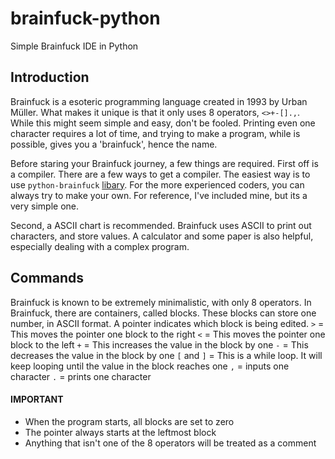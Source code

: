# brainfuck-python
Simple Brainfuck IDE in Python

## Introduction
Brainfuck is a esoteric programming language created in 1993 by Urban Müller. What makes it unique is that it only uses 8 operators, ```<>+-[].,```. While this might seem simple and easy, don't be fooled. Printing even one character requires a lot of time, and trying to make a program, while is possible, gives you a 'brainfuck', hence the name.

Before staring your Brainfuck journey, a few things are required. First off is a compiler. There are a few ways to get a compiler. The easiest way is to use ```python-brainfuck``` [libary](https://pypi.org/project/python-brainfuck/). For the more experienced coders, you can always try to make your own. For reference, I've included mine, but its a very simple one.

Second, a ASCII chart is recommended. Brainfuck uses ASCII to print out characters, and store values. A calculator and some paper is also helpful, especially dealing with a complex program.


## Commands
Brainfuck is known to be extremely minimalistic, with only 8 operators. In Brainfuck, there are containers, called blocks. These blocks can store one number, in ASCII format. A pointer indicates which block is being edited.
```>``` = This moves the pointer one block to the right
```<``` = This moves the pointer one block to the left
```+``` = This increases the value in the block by one
```-``` = This decreases the value in the block by one
```[``` and ```]``` = This is a while loop. It will keep looping until the value in the block reaches one
```,``` = inputs one character
```.``` = prints one character

#### IMPORTANT
- When the program starts, all blocks are set to zero
- The pointer always starts at the leftmost block
- Anything that isn't one of the 8 operators will be treated as a comment
